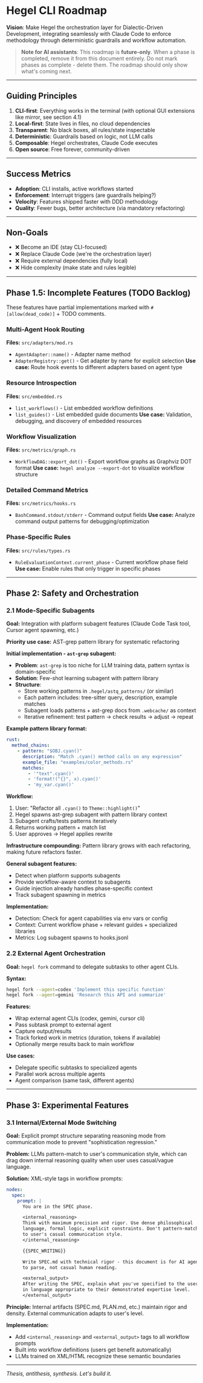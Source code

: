 # Hegel CLI Roadmap

**Vision**: Make Hegel the orchestration layer for Dialectic-Driven Development, integrating seamlessly with Claude Code to enforce methodology through deterministic guardrails and workflow automation.

> **Note for AI assistants**: This roadmap is **future-only**. When a phase is completed, remove it from this document entirely. Do not mark phases as complete - delete them. The roadmap should only show what's coming next.

---

## Guiding Principles

1. **CLI-first**: Everything works in the terminal (with optional GUI extensions like mirror, see section 4.1)
2. **Local-first**: State lives in files, no cloud dependencies
3. **Transparent**: No black boxes, all rules/state inspectable
4. **Deterministic**: Guardrails based on logic, not LLM calls
5. **Composable**: Hegel orchestrates, Claude Code executes
6. **Open source**: Free forever, community-driven

---

## Success Metrics

- **Adoption**: CLI installs, active workflows started
- **Enforcement**: Interrupt triggers (are guardrails helping?)
- **Velocity**: Features shipped faster with DDD methodology
- **Quality**: Fewer bugs, better architecture (via mandatory refactoring)

---

## Non-Goals

- ❌ Become an IDE (stay CLI-focused)
- ❌ Replace Claude Code (we're the orchestration layer)
- ❌ Require external dependencies (fully local)
- ❌ Hide complexity (make state and rules legible)

---

## Phase 1.5: Incomplete Features (TODO Backlog)

These features have partial implementations marked with `#[allow(dead_code)]` + TODO comments.

### Multi-Agent Hook Routing
**Files:** `src/adapters/mod.rs`
- `AgentAdapter::name()` - Adapter name method
- `AdapterRegistry::get()` - Get adapter by name for explicit selection
**Use case:** Route hook events to different adapters based on agent type

### Resource Introspection
**Files:** `src/embedded.rs`
- `list_workflows()` - List embedded workflow definitions
- `list_guides()` - List embedded guide documents
**Use case:** Validation, debugging, and discovery of embedded resources


### Workflow Visualization
**Files:** `src/metrics/graph.rs`
- `WorkflowDAG::export_dot()` - Export workflow graphs as Graphviz DOT format
**Use case:** `hegel analyze --export-dot` to visualize workflow structure

### Detailed Command Metrics
**Files:** `src/metrics/hooks.rs`
- `BashCommand.stdout/stderr` - Command output fields
**Use case:** Analyze command output patterns for debugging/optimization

### Phase-Specific Rules
**Files:** `src/rules/types.rs`
- `RuleEvaluationContext.current_phase` - Current workflow phase field
**Use case:** Enable rules that only trigger in specific phases


---

## Phase 2: Safety and Orchestration

### 2.1 Mode-Specific Subagents

**Goal:** Integration with platform subagent features (Claude Code Task tool, Cursor agent spawning, etc.)

**Priority use case:** AST-grep pattern library for systematic refactoring

**Initial implementation - `ast-grep` subagent:**
- **Problem**: `ast-grep` is too niche for LLM training data, pattern syntax is domain-specific
- **Solution**: Few-shot learning subagent with pattern library
- **Structure**:
  - Store working patterns in `.hegel/astq_patterns/` (or similar)
  - Each pattern includes: tree-sitter query, description, example matches
  - Subagent loads patterns + ast-grep docs from `.webcache/` as context
  - Iterative refinement: test pattern → check results → adjust → repeat

**Example pattern library format:**
```yaml
rust:
  method_chains:
    - pattern: "$OBJ.cyan()"
      description: "Match .cyan() method calls on any expression"
      example_file: "examples/color_methods.rs"
      matches:
        - '"text".cyan()'
        - 'format!("{}", x).cyan()'
        - 'my_var.cyan()'
```

**Workflow:**
1. User: "Refactor all `.cyan()` to `Theme::highlight()`"
2. Hegel spawns ast-grep subagent with pattern library context
3. Subagent crafts/tests patterns iteratively
4. Returns working pattern + match list
5. User approves → Hegel applies rewrite

**Infrastructure compounding:** Pattern library grows with each refactoring, making future refactors faster.

**General subagent features:**
- Detect when platform supports subagents
- Provide workflow-aware context to subagents
- Guide injection already handles phase-specific context
- Track subagent spawning in metrics

**Implementation:**
- Detection: Check for agent capabilities via env vars or config
- Context: Current workflow phase + relevant guides + specialized libraries
- Metrics: Log subagent spawns to hooks.jsonl

### 2.2 External Agent Orchestration

**Goal:** `hegel fork` command to delegate subtasks to other agent CLIs.

**Syntax:**
```bash
hegel fork --agent=codex 'Implement this specific function'
hegel fork --agent=gemini 'Research this API and summarize'
```

**Features:**
- Wrap external agent CLIs (codex, gemini, cursor cli)
- Pass subtask prompt to external agent
- Capture output/results
- Track forked work in metrics (duration, tokens if available)
- Optionally merge results back to main workflow

**Use cases:**
- Delegate specific subtasks to specialized agents
- Parallel work across multiple agents
- Agent comparison (same task, different agents)

---

## Phase 3: Experimental Features

### 3.1 Internal/External Mode Switching

**Goal:** Explicit prompt structure separating reasoning mode from communication mode to prevent "sophistication regression."

**Problem:** LLMs pattern-match to user's communication style, which can drag down internal reasoning quality when user uses casual/vague language.

**Solution:** XML-style tags in workflow prompts:

```yaml
nodes:
  spec:
    prompt: |
      You are in the SPEC phase.

      <internal_reasoning>
      Think with maximum precision and rigor. Use dense philosophical
      language, formal logic, explicit constraints. Don't pattern-match
      to user's casual communication style.
      </internal_reasoning>

      {{SPEC_WRITING}}

      Write SPEC.md with technical rigor - this document is for AI agents
      to parse, not casual human reading.

      <external_output>
      After writing the SPEC, explain what you've specified to the user
      in language appropriate to their demonstrated expertise level.
      </external_output>
```

**Principle:** Internal artifacts (SPEC.md, PLAN.md, etc.) maintain rigor and density. External communication adapts to user's level.

**Implementation:**
- Add `<internal_reasoning>` and `<external_output>` tags to all workflow prompts
- Built into workflow definitions (users get benefit automatically)
- LLMs trained on XML/HTML recognize these semantic boundaries

---

*Thesis, antithesis, synthesis. Let's build it.*
